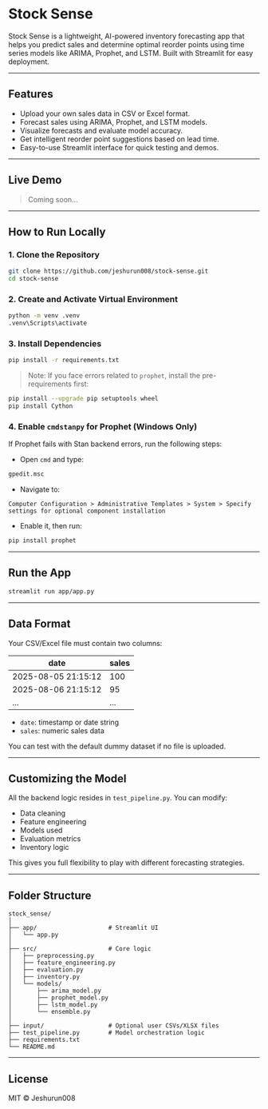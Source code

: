 # Stock Sense

Stock Sense is a lightweight, AI-powered inventory forecasting app that helps you predict sales and determine optimal reorder points using time series models like ARIMA, Prophet, and LSTM. Built with Streamlit for easy deployment.

---

## Features

- Upload your own sales data in CSV or Excel format.
- Forecast sales using ARIMA, Prophet, and LSTM models.
- Visualize forecasts and evaluate model accuracy.
- Get intelligent reorder point suggestions based on lead time.
- Easy-to-use Streamlit interface for quick testing and demos.

---

## Live Demo

> Coming soon...

---

## How to Run Locally

### 1. Clone the Repository

```bash
git clone https://github.com/jeshurun008/stock-sense.git
cd stock-sense
```

### 2. Create and Activate Virtual Environment

```bash
python -m venv .venv
.venv\Scripts\activate
```

### 3. Install Dependencies

```bash
pip install -r requirements.txt
```

> Note: If you face errors related to `prophet`, install the pre-requirements first:

```bash
pip install --upgrade pip setuptools wheel
pip install Cython
```

### 4. Enable `cmdstanpy` for Prophet (Windows Only)

If Prophet fails with Stan backend errors, run the following steps:

- Open `cmd` and type:

```bash
gpedit.msc
```

- Navigate to:

```
Computer Configuration > Administrative Templates > System > Specify settings for optional component installation
```

- Enable it, then run:

```bash
pip install prophet
```

---

## Run the App

```bash
streamlit run app/app.py
```

---

## Data Format

Your CSV/Excel file must contain two columns:

| date                | sales |
|---------------------|-------|
| 2025-08-05 21:15:12 | 100   |
| 2025-08-06 21:15:12 | 95    |
| ...                 | ...   |

- `date`: timestamp or date string
- `sales`: numeric sales data

You can test with the default dummy dataset if no file is uploaded.

---

## Customizing the Model

All the backend logic resides in `test_pipeline.py`. You can modify:

- Data cleaning
- Feature engineering
- Models used
- Evaluation metrics
- Inventory logic

This gives you full flexibility to play with different forecasting strategies.

---

## Folder Structure

```
stock_sense/
│
├── app/                    # Streamlit UI
│   └── app.py
│
├── src/                    # Core logic
│   ├── preprocessing.py
│   ├── feature_engineering.py
│   ├── evaluation.py
│   ├── inventory.py
│   └── models/
│       ├── arima_model.py
│       ├── prophet_model.py
│       ├── lstm_model.py
│       └── ensemble.py
│
├── input/                  # Optional user CSVs/XLSX files
├── test_pipeline.py        # Model orchestration logic
├── requirements.txt
└── README.md
```

---

## License

MIT © Jeshurun008
